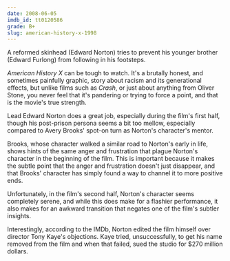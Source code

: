 ```yaml
---
date: 2008-06-05
imdb_id: tt0120586
grade: B+
slug: american-history-x-1998
---
```


A reformed skinhead (Edward Norton) tries to prevent his younger brother (Edward Furlong) from following in his footsteps.

_American History X_ can be tough to watch. It's a brutally honest, and sometimes painfully graphic, story about racism and its generational effects, but unlike films such as <span data-imdb-id="tt0375679">_Crash_</span>, or just about anything from Oliver Stone, you never feel that it's pandering or trying to force a point, and that is the movie's true strength.

Lead Edward Norton does a great job, especially during the film's first half, though his post-prison persona seems a bit too mellow, especially compared to Avery Brooks' spot-on turn as Norton's character's mentor.

Brooks, whose character walked a similar road to Norton's early in life, shows hints of the same anger and frustration that plague Norton's character in the beginning of the film. This is important because it makes the subtle point that the anger and frustration doesn't just disappear, and that Brooks' character has simply found a way to channel it to more positive ends.

Unfortunately, in the film's second half, Norton's character seems completely serene, and while this does make for a flashier performance, it also makes for an awkward transition that negates one of the film's subtler insights.

Interestingly, according to the IMDb, Norton edited the film himself over director Tony Kaye's objections. Kaye tried, unsuccessfully, to get his name removed from the film and when that failed, sued the studio for $270 million dollars.
